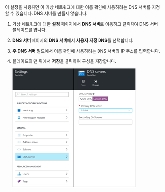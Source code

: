 이 설정을 사용하면 이 가상 네트워크에 대한 이름 확인에 사용하려는 DNS 서버를 지정할 수 있습니다. DNS 서버를 만들지 않습니다.

1. 가상 네트워크에 대한 **설정** 페이지에서 **DNS 서버**로 이동하고 클릭하여 DNS 서버 블레이드를 엽니다.
2. **DNS 서버** 페이지의 **DNS 서버**에서 **사용자 지정 DNS**를 선택합니다.
3. **주 DNS 서버** 필드에서 이름 확인에 사용하려는 DNS 서버의 IP 주소를 입력합니다.
4. 블레이드의 맨 위에서 **저장**을 클릭하여 구성을 저장합니다.

	![사용자 지정 DNS](./media/vpn-gateway-add-dns-rm-portal/customdns400.png)

<!---HONumber=AcomDC_0406_2016-->